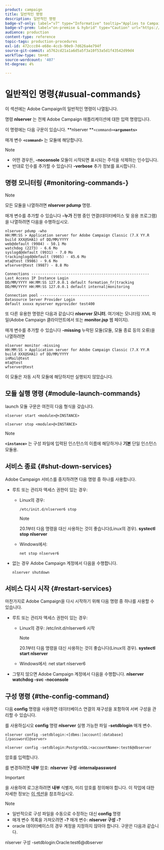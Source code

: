 ```yaml
---
product: campaign
title: 일반적인 명령
description: 일반적인 명령
badge-v7-only: label="v7" type="Informative" tooltip="Applies to Campaign Classic v7 only"
badge-v7-prem: label="on-premise & hybrid" type="Caution" url="https://experienceleague.adobe.com/docs/campaign-classic/using/installing-campaign-classic/architecture-and-hosting-models/hosting-models-lp/hosting-models.html?lang=en" tooltip="Applies to on-premise and hybrid deployments only"
audience: production
content-type: reference
topic-tags: production-procedures
exl-id: 472ccc04-e68e-4ccb-90e9-7d626a4e794f
source-git-commit: a5762cd21a1a6d5a5f3a10f53a5d1f43542d99d4
workflow-type: tm+mt
source-wordcount: '407'
ht-degree: 4%

---
```


# 일반적인 명령{#usual-commands}



이 섹션에는 Adobe Campaign의 일반적인 명령이 나열됩니다.

명령 **nlserver** 는 전체 Adobe Campaign 애플리케이션에 대한 입력 명령입니다.

이 명령에는 다음 구문이 있습니다. **nlserver **`<command>`****`<arguments>`****

매개 변수 **`<command>`** 는 모듈에 해당합니다.

>[!NOTE]
>
>* 어떤 경우든, **-noconsole** 모듈이 시작되면 표시되는 주석을 삭제하는 인수입니다.
>* 반대로 인수를 추가할 수 있습니다 **-verbose** 추가 정보를 표시합니다.
>


## 명령 모니터링 {#monitoring-commands-}

>[!NOTE]
>
>모든 모듈을 나열하려면 **nlserver pdump** 명령.

매개 변수를 추가할 수 있습니다 **-누가** 진행 중인 연결(데이터베이스 및 응용 프로그램)을 나열하려면 다음을 수행하십시오.

```
nlserver pdump -who
HH:MM:SS > Application server for Adobe Campaign Classic (7.X YY.R build XXX@SHA1) of DD/MM/YYYY
web@default (9984) - 50.1 Mo
watchdog (2273) - 6.6 Mo
syslogd@default (9931) - 7.0 Mo
trackinglogd@default (9985) - 45.6 Mo
mta@test (9986) - 9.6 Mo
wfserver@test (9987) - 8.8 Mo

Connections ------------------------------------------------------
Last Access IP Instance Login 
DD/MM/YYYY HH:MM:SS 127.0.0.1 default formation_fr|tracking
DD/MM/YYYY HH:MM:SS 127.0.0.1 default internal|monitoring

Connection pool --------------------------------------------------
Datasource Server Provider Login 
default xxxxx myserver myprovider test400
```

또 다른 유용한 명령은 다음과 같습니다 **nlserver 모니터**. 여기에는 모니터링 XML 파일(Adobe Campaign 클라이언트에서 또는 **monitor.jsp** 웹 페이지).

매개 변수를 추가할 수 있습니다 **-missing** 누락된 모듈(모듈, 모듈 종료 등의 오류)을 나열하려면

```
nlserver monitor -missing
HH:MM:SS > Application server for Adobe Campaign Classic (7.X YY.R build XXX@SHA1) of DD/MM/YYYY
inMail@test
mta@test
wfserver@test
```

이 모듈은 자동 시작 모듈에 해당하지만 실행되지 않았습니다.

## 모듈 실행 명령 {#module-launch-commands}

launch 모듈 구문은 여전히 다음 형식을 갖습니다.

```
nlserver start <module>@<INSTANCE>
```

```
nlserver stop <module>@<INSTANCE>
```

>[!NOTE]
>
>**`<instance>`** 는 구성 파일에 입력된 인스턴스의 이름에 해당하거나 **기본** 단일 인스턴스 모듈용.

## 서비스 종료 {#shut-down-services}

Adobe Campaign 서비스를 중지하려면 다음 명령 중 하나를 사용합니다.

* 루트 또는 관리자 액세스 권한이 있는 경우:

   * Linux의 경우:

      ```
      /etc/init.d/nlserver6 stop
      ```

      >[!NOTE]
      >
      >20.1부터 다음 명령을 대신 사용하는 것이 좋습니다(Linux의 경우). **systectl stop nlserver**

   * Windows에서:

      ```
      net stop nlserver6
      ```

* 없는 경우 Adobe Campaign 계정에서 다음을 수행합니다.

   ```
   nlserver shutdown 
   ```

## 서비스 다시 시작 {#restart-services}

마찬가지로 Adobe Campaign을 다시 시작하기 위해 다음 명령 중 하나를 사용할 수 있습니다.

* 루트 또는 관리자 액세스 권한이 있는 경우:

   * Linux의 경우: /etc/init.d/nlserver6 시작

      >[!NOTE]
      >
      >20.1부터 다음 명령을 대신 사용하는 것이 좋습니다(Linux의 경우). **systectl start nlserver**

   * Windows에서: net start nlserver6

* 그렇지 않으면 Adobe Campaign 계정에서 다음을 수행합니다. **nlserver watchdog -svc -noconsole**

## 구성 명령 {#the-config-command}

다음 **config** 명령을 사용하면 데이터베이스 연결의 재구성을 포함하여 서버 구성을 관리할 수 있습니다.

를 사용하십시오 **config** 명령 **nlserver** 실행 가능한 파일 **-setdblogin** 매개 변수.

```
nlserver config -setdblogin:<[dbms:]account[:database][/password]@server>
```

```
nlserver config -setdblogin:PostgreSQL:<accountName>:test6@dbserver
```

암호를 입력합니다.

를 변경하려면 **내부** 암호: **nlserver 구성 -internalpassword**

>[!IMPORTANT]
>
>을 사용하여 로그온하려면 **내부** 식별자, 미리 암호를 정의해야 합니다. 이 작업에 대한 자세한 정보는 [이 섹션](../../installation/using/configuring-campaign-server.md#internal-identifier)을 참조하십시오.

>[!NOTE]
>
>* 일반적으로 구성 파일을 수동으로 수정하는 대신 **config** 명령
>* 매개 변수 목록을 가져오려면 **-?** 매개 변수: **nlserver 구성 -?**
>* oracle 데이터베이스의 경우 계정을 지정하지 않아야 합니다. 구문은 다음과 같습니다.
>
>  nlserver 구성 -setdblogin:Oracle:test6@dbserver

